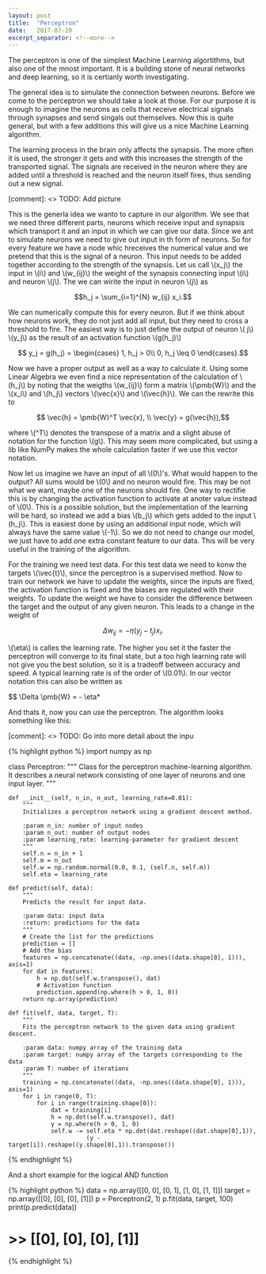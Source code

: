 ```yaml
---
layout: post
title:  "Perceptron"
date:   2017-07-20
excerpt_separator: <!--more-->
---
```


The perceptron is one of the simplest Machine Learning algortithms, but also one of the mnost important. It is a building stone of neural networks and deep learning, so it is certianly worth investigating.
<!--more-->

The general idea is to simulate the connection between neurons. Before we come to the perceptron we should take a look at those. For our purpose it is enough to imagine the neurons as cells that receive electrical signals through synapses and send singals out themselves. Now this is quite general, but with a few additions this will give us a nice Machine Learning algorithm.

The learning process in the brain only affects the synapsis. The more often it is used, the stronger it gets and with this increases the strength of the transported signal. The signals are received in the neuron where they are added until a threshold is reached and the neuron itself fires, thus sending out a new signal.

[comment]: <> TODO: Add picture

This is the generla idea we wanto to capture in our algorithm. We see that we need three different parts, neurons which receive input and synapsis which transport it and an input in which we can give our data. Since we ant to simulate neurons we need to give out input in th form of neurons. So for every feature we have a node whic hreceives the numerical value and we pretend that this is the signal of a neuron. This input needs to be added together according to the strength of the synapsis. Let us call \\(x_j\\) the input in \\(i\\) and \\(w_{ij}\\) the weight of the synapsis connecting input \\(i\\) and neuron \\(j\\). The we can wirite the input in neuron \\(j\\) as

  $$h_j = \sum_{i=1}^{N} w_{ij} x_i.$$

We can numerically compute this for every neuron. But if we think about how neurons work, they do not just add all input, but they need to cross a threshold to fire. The easiest way is to just define the output of neuron \\( j\\) \\(y_j\\) as the result of an activation function \\(g(h_j)\\)

  $$ y_j = g(h_j) = \begin{cases} 1, h_j > 0\\ 0, h_j \leq 0 \end{cases}.$$

Now we have a proper output as well as a way to calculate it. Using some Linear Algebra we even find a nice representation of the calculation of \\(h_j\\) by noting that the weigths \\(w_{ij}\\) form a matrix \\(\pmb{W}\\) and the \\(x_i\\) and \\(h_j\\) vectors \\(\vec{x}\\) and \\(\vec{h}\\). We can the rewrite this to

  $$ \vec{h} = \pmb{W}^T \vec{x}, \\ \vec{y} = g(\vec{h}),$$

where \\(^T\\) denotes the transpose of a matrix and a slight abuse of notation for the function \\(g\\). This may seem more complicated, but using a lib like NumPy makes the whole calculation faster if we use this vector notation.

Now let us imagine we have an input of all \\(0\\)'s. What would happen to the output? All sums would be \\(0\\) and no neuron would fire. This may be not what we want, maybe one of the neurons should fire. One way to rectifie this is by changing the activation function to activate at anoter value instead of \\(0\\). This is a possible solution, but the implementation of the learning will be hard, so instead we add a bias \\(b_j\\) which gets added to the input \\(h_j\\). This is easiest done by using an additional input node, which will always have the same value \\(-1\\). So we do not need to change our model, we just have to add one extra constant feature to our data. This will be very useful in the training of the algorithm.

For the training we need test data. For this test data we need to konw the targets \\(\vec{t}\\), since the perceptron is a supervised method. Now to train our network we have to update the weights, since the inputs are fixed, the activation function is fixed and the biases are regulated with their weights. To update the weight we have to consider the difference between the target and the output of any given neuron. This leads to a change in the weight of

  $$ \Delta w_{ij} = - \eta (y_j - t_j) x_i .$$

\\(\eta\\) is calles the learning rate. The higher you set it the faster the perceptron will converge to its final state, but a too high learning rate will not give you the best solution, so it is a tradeoff between accuracy and speed. A typical learning rate is of the order of \\(0.01\\). In our vector notation this can also be written as

  $$ \Delta \pmb{W} = - \eta*

And thats it, now you can use the perceptron. The algorithm looks something like this:

[comment]: <> TODO: Go into more detail about the inpu


{% highlight python %}
import numpy as np


class Perceptron:
    """
    Class for the perceptron machine-learning algorithm. It describes a neural
    network consisting of one layer of neurons and one input layer.
    """

    def __init__(self, n_in, n_out, learning_rate=0.01):
        """
        Initializes a perceptron network using a gradient descent method.

        :param n_in: number of input nodes
        :param n_out: number of output nodes
        :param learning_rate: learning-parameter for gradient descent
        """
        self.n = n_in + 1
        self.m = n_out
        self.w = np.random.normal(0.0, 0.1, (self.n, self.m))
        self.eta = learning_rate

    def predict(self, data):
        """
        Predicts the result for input data.

        :param data: input data
        :return: predictions for the data
        """
        # Create the list for the predictions
        prediction = []
        # Add the bias
        features = np.concatenate((data, -np.ones((data.shape[0], 1))), axis=1)
        for dat in features:
            h = np.dot(self.w.transpose(), dat)
            # Activation function
            prediction.append(np.where(h > 0, 1, 0))
        return np.array(prediction)

    def fit(self, data, target, T):
        """
        Fits the perceptron network to the given data using gradient descent.

        :param data: numpy array of the training data
        :param target: numpy array of the targets corresponding to the data
        :param T: number of iterations
        """
        training = np.concatenate((data, -np.ones((data.shape[0], 1))), axis=1)
        for i in range(0, T):
            for i in range(training.shape[0]):
                dat = training[i]
                h = np.dot(self.w.transpose(), dat)
                y = np.where(h > 0, 1, 0)
                self.w -= self.eta * np.dot(dat.reshape((dat.shape[0],1)),
                          (y - target[i]).reshape((y.shape[0],1)).transpose())
{% endhighlight %}

And a short example for the logical AND function

{% highlight python %}
data = np.array([[0, 0], [0, 1], [1, 0], [1, 1]])
target = np.array([[0], [0], [0], [1]])
p = Perceptron(2, 1)
p.fit(data, target, 100)
print(p.predict(data))
# >> [[0], [0], [0], [1]]
{% endhighlight %}
